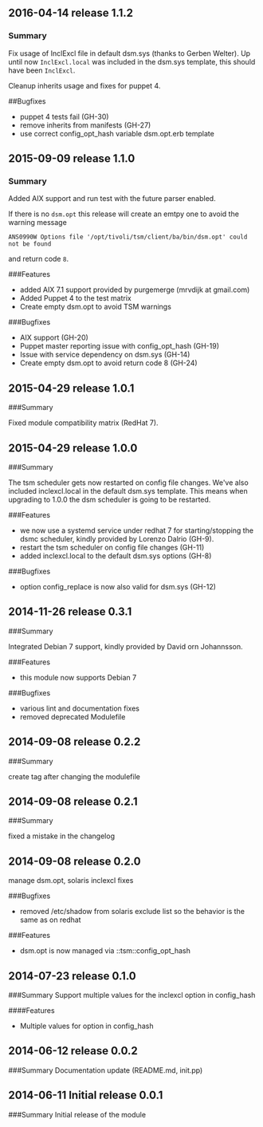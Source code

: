 ## 2016-04-14 release 1.1.2
### Summary

Fix usage of InclExcl file in default dsm.sys (thanks to Gerben
Welter). Up until now `InclExcl.local` was included in the dsm.sys
template, this should have been `InclExcl`.

Cleanup inherits usage and fixes for puppet 4.

##Bugfixes
- puppet 4 tests fail (GH-30)
- remove inherits from manifests (GH-27)
- use correct config_opt_hash variable dsm.opt.erb template

## 2015-09-09 release 1.1.0
### Summary

Added AIX support and run test with the future parser enabled.

If there is no `dsm.opt` this release will create an emtpy one to
avoid the warning message

`ANS0990W Options file '/opt/tivoli/tsm/client/ba/bin/dsm.opt' could not be found`

and return code `8`.

###Features
- added AIX 7.1 support provided by purgemerge (mrvdijk at gmail.com)
- Added Puppet 4 to the test matrix
- Create empty dsm.opt to avoid TSM warnings

###Bugfixes

- AIX support (GH-20)
- Puppet master reporting issue with config_opt_hash (GH-19)
- Issue with service dependency on dsm.sys (GH-14)
- Create empty dsm.opt to avoid return code 8 (GH-24)

## 2015-04-29 release 1.0.1
###Summary

Fixed module compatibility matrix (RedHat 7).

## 2015-04-29 release 1.0.0
###Summary

The tsm scheduler gets now restarted on config file changes. We've also
included inclexcl.local in the default dsm.sys template. This means
when upgrading to 1.0.0 the dsm scheduler is going to be restarted.

###Features
- we now use a systemd service under redhat 7 for starting/stopping
  the dsmc scheduler, kindly provided by Lorenzo Dalrio (GH-9).
- restart the tsm scheduler on config file changes (GH-11)
- added inclexcl.local to the default dsm.sys options (GH-8)

###Bugfixes

- option config_replace is now also valid for dsm.sys (GH-12)

## 2014-11-26 release 0.3.1
###Summary

Integrated Debian 7 support, kindly provided by David orn Johannsson.

###Features
- this module now supports Debian 7

###Bugfixes
- various lint and documentation fixes
- removed deprecated Modulefile

## 2014-09-08 release 0.2.2
###Summary

create tag after changing the modulefile

## 2014-09-08 release 0.2.1
###Summary

fixed a mistake in the changelog

## 2014-09-08 release 0.2.0

manage dsm.opt, solaris inclexcl fixes

###Bugfixes
- removed /etc/shadow from solaris exclude list
  so the behavior is the same as on redhat

###Features
- dsm.opt is now managed via ::tsm::config_opt_hash

## 2014-07-23 release 0.1.0
###Summary
Support multiple values for the inclexcl option in config_hash

####Features
- Multiple values for option in config_hash

## 2014-06-12 release 0.0.2
###Summary
Documentation update (README.md, init.pp)

## 2014-06-11 Initial release 0.0.1
###Summary
Initial release of the module
